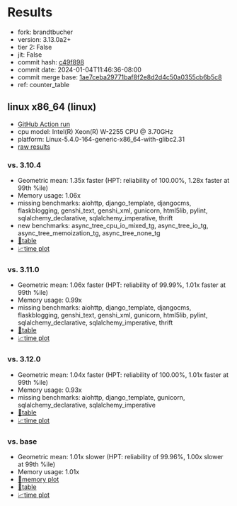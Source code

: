 # Results

- fork: brandtbucher
- version: 3.13.0a2+
- tier 2: False
- jit: False
- commit hash: [c49f898](https://github.com/brandtbucher/cpython/commit/c49f898)
- commit date: 2024-01-04T11:46:36-08:00
- commit merge base: [1ae7ceba29771baf8f2e8d2d4c50a0355cb6b5c8](https://github.com/brandtbucher/cpython/commit/1ae7ceba29771baf8f2e8d2d4c50a0355cb6b5c8)
- ref: counter_table

## linux x86_64 (linux)

- [GitHub Action run](https://github.com/faster-cpython/benchmarking/actions/runs/7428345067)
- cpu model: Intel(R) Xeon(R) W-2255 CPU @ 3.70GHz
- platform: Linux-5.4.0-164-generic-x86_64-with-glibc2.31
- [raw results](bm-20240104-linux-x86_64-brandtbucher-counter_table-3.13.0a2%2B-c49f898.json)

### vs. 3.10.4

- Geometric mean: 1.35x faster (HPT: reliability of 100.00%, 1.28x faster at 99th %ile)
- Memory usage: 1.06x
- missing benchmarks: aiohttp, django_template, djangocms, flaskblogging, genshi_text, genshi_xml, gunicorn, html5lib, pylint, sqlalchemy_declarative, sqlalchemy_imperative, thrift
- new benchmarks: async_tree_cpu_io_mixed_tg, async_tree_io_tg, async_tree_memoization_tg, async_tree_none_tg
- [📄table](bm-20240104-linux-x86_64-brandtbucher-counter_table-3.13.0a2%2B-c49f898-vs-3.10.4.md)
- [📈time plot](bm-20240104-linux-x86_64-brandtbucher-counter_table-3.13.0a2%2B-c49f898-vs-3.10.4.png)

### vs. 3.11.0

- Geometric mean: 1.06x faster (HPT: reliability of 99.99%, 1.01x faster at 99th %ile)
- Memory usage: 0.99x
- missing benchmarks: aiohttp, django_template, djangocms, flaskblogging, genshi_text, genshi_xml, gunicorn, html5lib, pylint, sqlalchemy_declarative, sqlalchemy_imperative, thrift
- [📄table](bm-20240104-linux-x86_64-brandtbucher-counter_table-3.13.0a2%2B-c49f898-vs-3.11.0.md)
- [📈time plot](bm-20240104-linux-x86_64-brandtbucher-counter_table-3.13.0a2%2B-c49f898-vs-3.11.0.png)

### vs. 3.12.0

- Geometric mean: 1.04x faster (HPT: reliability of 100.00%, 1.01x faster at 99th %ile)
- Memory usage: 0.93x
- missing benchmarks: aiohttp, django_template, gunicorn, sqlalchemy_declarative, sqlalchemy_imperative
- [📄table](bm-20240104-linux-x86_64-brandtbucher-counter_table-3.13.0a2%2B-c49f898-vs-3.12.0.md)
- [📈time plot](bm-20240104-linux-x86_64-brandtbucher-counter_table-3.13.0a2%2B-c49f898-vs-3.12.0.png)

### vs. base

- Geometric mean: 1.01x slower (HPT: reliability of 99.96%, 1.00x slower at 99th %ile)
- Memory usage: 1.01x
- [🧠memory plot](bm-20240104-linux-x86_64-brandtbucher-counter_table-3.13.0a2%2B-c49f898-vs-base-mem.png)
- [📄table](bm-20240104-linux-x86_64-brandtbucher-counter_table-3.13.0a2%2B-c49f898-vs-base.md)
- [📈time plot](bm-20240104-linux-x86_64-brandtbucher-counter_table-3.13.0a2%2B-c49f898-vs-base.png)

